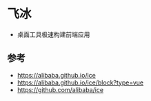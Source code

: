 # 飞冰

- 桌面工具极速构建前端应用



## 参考
- https://alibaba.github.io/ice
- https://alibaba.github.io/ice/block?type=vue
- https://github.com/alibaba/ice
